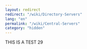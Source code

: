```yaml
---
layout: redirect
redirect: "/wiki/Directory-Servers"
lang: "en"
permalink: "/wiki/Central-Servers"
category: "hidden"
---
```

THIS IS A TEST 29
